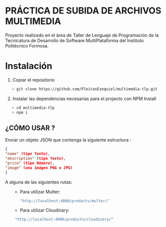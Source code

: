 # PRÁCTICA DE SUBIDA DE ARCHIVOS MULTIMEDIA

Proyecto realizado en el área de Taller de Lenguaje de Programación de la Tecnicatura de Desarrollo de Software MultiPlataforma del Instituto Politécnico Formosa.

# Instalación

1. Copiar el repositorio
```bash
   > git clone https://github.com/FleitasEzequiel/multimedia-tlp.git

```
2. Instalar las dependencias necesarias para el projecto con NPM Install

```bash
   > cd multimedia-tlp
   > npm i
```

## ¿CÓMO USAR ?

Enviar un objeto JSON que contenga la siguiente estructura :

```json
{
"name" (tipo Texto),
"description" (tipo Texto),
"price" (tipo Número),
"image" (una imágen PNG o JPG)
}
```
A alguna de las siguientes rutas:
<ul>
  
* Para utilizar Multer:
  ```bash
  "http://localhost:4000/products/multer/"
  ```

* Para utilizar Cloudinary:
```bash
 "http://localhost:4000/products/cloudinary/"
```
</ul>
